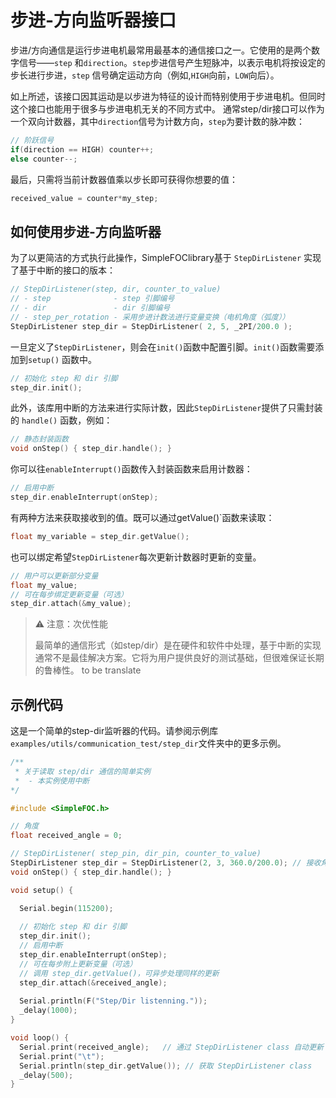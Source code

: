 

# 步进-方向监听器接口

步进/方向通信是运行步进电机最常用最基本的通信接口之一。它使用的是两个数字信号——`step` 和`direction`。`step`步进信号产生短脉冲，以表示电机将按设定的步长进行步进，`step` 信号确定运动方向（例如,`HIGH`向前，`LOW`向后）。

如上所述，该接口因其运动是以步进为特征的设计而特别使用于步进电机。但同时这个接口也能用于很多与步进电机无关的不同方式中。 通常step/dir接口可以作为一个双向计数器，其中`direction`信号为计数方向，`step`为要计数的脉冲数：

```cpp
// 阶跃信号
if(direction == HIGH) counter++;
else counter--; 
```
最后，只需将当前计数器值乘以步长即可获得你想要的值：
```cpp
received_value = counter*my_step;
```

## 如何使用步进-方向监听器
为了以更简洁的方式执行此操作，<span class="simple">Simple<span class="foc">FOC</span>library</span>基于 `StepDirListener` 实现了基于中断的接口的版本：

```cpp
// StepDirListener(step, dir, counter_to_value)
// - step              - step 引脚编号
// - dir               - dir 引脚编号
// - step_per_rotation - 采用步进计数法进行变量变换（电机角度（弧度））
StepDirListener step_dir = StepDirListener( 2, 5, _2PI/200.0 );
```
一旦定义了`StepDirListener`，则会在`init()`函数中配置引脚。`init()`函数需要添加到`setup()` 函数中。

```cpp
// 初始化 step 和 dir 引脚
step_dir.init();
```
此外，该库用中断的方法来进行实际计数，因此`StepDirListener`提供了只需封装的 `handle()` 函数，例如：

```cpp
// 静态封装函数
void onStep() { step_dir.handle(); }
```
你可以往`enableInterrupt()`函数传入封装函数来启用计数器：

```cpp
// 启用中断 
step_dir.enableInterrupt(onStep);
```

有两种方法来获取接收到的值。既可以通过getValue()`函数来读取：
```cpp
float my_variable = step_dir.getValue();
```
也可以绑定希望`StepDirListener`每次更新计数器时更新的变量。

```cpp
// 用户可以更新部分变量
float my_value;
// 可在每步绑定更新变量（可选）
step_dir.attach(&my_value);
```

<blockquote class="warning"><p class="heading">⚠️ 注意：次优性能</p>
最简单的通信形式（如step/dir）是在硬件和软件中处理，基于中断的实现通常不是最佳解决方案。它将为用户提供良好的测试基础，但很难保证长期的鲁棒性。 to be translate
</blockquote>



## 示例代码
这是一个简单的step-dir监听器的代码。请参阅示例库`examples/utils/communication_test/step_dir`文件夹中的更多示例。

```cpp
/**
 * 关于读取 step/dir 通信的简单实例 
 *  - 本实例使用中断
*/

#include <SimpleFOC.h>

// 角度 
float received_angle = 0;

// StepDirListener( step_pin, dir_pin, counter_to_value)
StepDirListener step_dir = StepDirListener(2, 3, 360.0/200.0); // 接收角度数
void onStep() { step_dir.handle(); }

void setup() {

  Serial.begin(115200);
  
  // 初始化 step 和 dir 引脚
  step_dir.init();
  // 启用中断 
  step_dir.enableInterrupt(onStep);
  // 可在每步附上更新变量（可选）
  // 调用 step_dir.getValue()，可异步处理同样的更新
  step_dir.attach(&received_angle);
    
  Serial.println(F("Step/Dir listenning."));
  _delay(1000);
}

void loop() {
  Serial.print(received_angle);   // 通过 StepDirListener class 自动更新
  Serial.print("\t");
  Serial.println(step_dir.getValue()); // 获取 StepDirListener class
  _delay(500);
}
```
